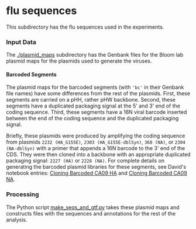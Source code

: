 # flu sequences
This subdirectory has the flu sequences used in the experiments.

### Input Data
The [./plasmid_maps](plasmid_maps) subdirectory has the Genbank files for the Bloom lab plasmid maps for the plasmids used to generate the viruses.

#### Barcoded Segments
The plasmid maps for the barcoded segments (with `'bc'` in their Genbank file names) have some differences from the rest of the plasmids. First, these segments are carried on a pHH, rather pHW backbone. Second, these segments have a duplicated packaging signal at the 5' and 3' end of the coding sequence. Third, these segments have a 16N viral barcode inserted between the end of the coding sequence and the duplicated packaging signal.

Briefly, these plasmids were produced by amplifying the coding sequence from plasmids `2232 (HA_G155E)`, `2303 (HA_G155E-dblSyn)`, `368 (NA)`, or `2304 (NA-dblSyn)` with a primer that appends a 16N barcode to the 3' end of the CDS. They were then cloned into a backbone with an appropriate duplicated packaging signal: `2227 (HA)` or `2228 (NA)`. For complete details on generating the barcoded plasmid libraries for these segments, see David's notebook entries: [Cloning Barcoded CA09 HA](https://benchling.com/s/etr-81Sz1BB1P4xrGAhTbIF8) and [Cloning Barcoded CA09 NA](https://benchling.com/s/etr-DkKpVWAULtCRxirzKSln).

### Processing
The Python script [make_seqs_and_gtf.py](make_seqs_and_gtf.py) takes these plasmid maps and constructs files with the sequences and annotations for the rest of the analysis.
